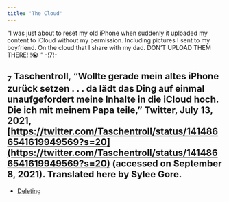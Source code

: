 ```yaml
---
title: 'The Cloud'
---
```


“I was just about to reset my old iPhone when suddenly it uploaded my content to iCloud without my permission. Including pictures I sent to my boyfriend. On the cloud that I share with my dad. DON’T UPLOAD THEM THERE!!!😭  ” -!7!-
## <sub class="subscript">**7**</sub> Taschentroll, “Wollte gerade mein altes iPhone zurück setzen . . . da lädt das Ding auf einmal unaufgefordert meine Inhalte in die iCloud hoch. Die ich mit meinem Papa teile,” Twitter, July 13, 2021, [https://twitter.com/Taschentroll/status/1414866541619949569?s=20](https://twitter.com/Taschentroll/status/1414866541619949569?s=20) (accessed on September 8, 2021). Translated here by Sylee Gore.

* [Deleting](Deleting_en)
